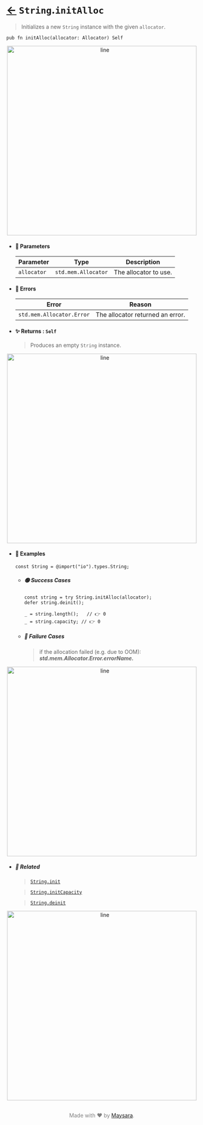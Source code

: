 # [←](../String.md) `String`.`initAlloc`

> Initializes a new `String` instance with the given `allocator`.

```zig
pub fn initAlloc(allocator: Allocator) Self
```


<div align="center">
<img src="https://raw.githubusercontent.com/maysara-elshewehy/io-bench/refs/heads/main/dist/img/md/line.png" alt="line" style="width:500px;"/>
</div>

- #### 🧩 Parameters

    | Parameter   | Type                | Description           |
    | ----------- | ------------------- | --------------------- |
    | `allocator` | `std.mem.Allocator` | The allocator to use. |

- #### 🚫 Errors

    | Error                     | Reason                           |
    | ------------------------- | -------------------------------- |
    | `std.mem.Allocator.Error` | The allocator returned an error. |

- #### ✨ Returns : `Self`

    > Produces an empty `String` instance.

<div align="center">
<img src="https://raw.githubusercontent.com/maysara-elshewehy/io-bench/refs/heads/main/dist/img/md/line.png" alt="line" style="width:500px;"/>
</div>

- #### 🧪 Examples

    ```zig
    const String = @import("io").types.String;
    ```

    - ##### 🟢 Success Cases

        ```zig
        const string = try String.initAlloc(allocator);
        defer string.deinit();

        _ = string.length();   // 👉 0
        _ = string.capacity; // 👉 0
        ```

    - ##### 🔴 Failure Cases

        > if the allocation failed (e.g. due to OOM): **_std.mem.Allocator.Error.errorName._**

<div align="center">
<img src="https://raw.githubusercontent.com/maysara-elshewehy/io-bench/refs/heads/main/dist/img/md/line.png" alt="line" style="width:500px;"/>
</div>

- ##### 🔗 Related

  > [`String.init`](./init.md)

  > [`String.initCapacity`](./initCapacity.md)

  > [`String.deinit`](./deinit.md)

<div align="center">
<img src="https://raw.githubusercontent.com/maysara-elshewehy/io-bench/refs/heads/main/dist/img/md/line.png" alt="line" style="width:500px;"/>
</div>

<p align="center" style="color:grey;"><br />Made with ❤️ by <a href="http://github.com/maysara-elshewehy" target="blank">Maysara</a>.</p>